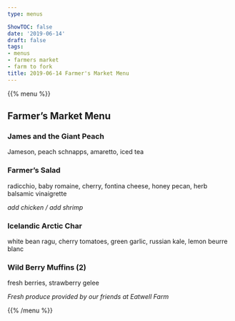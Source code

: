 ```yaml
---
type: menus

ShowTOC: false
date: '2019-06-14'
draft: false
tags:
- menus
- farmers market
- farm to fork
title: 2019-06-14 Farmer's Market Menu
---
```


{{% menu %}}

## Farmer’s Market Menu

### James and the Giant Peach

Jameson, peach schnapps, amaretto, iced tea

### Farmer’s Salad

radicchio, baby romaine, cherry, fontina cheese,
honey pecan, herb balsamic vinaigrette

*add chicken / add shrimp*

### Icelandic Arctic Char

white bean ragu, cherry tomatoes, green garlic,
russian kale, lemon beurre blanc

### Wild Berry Muffins \(2\)

fresh berries, strawberry gelee


*Fresh produce provided by our friends at Eatwell Farm*

{{% /menu %}}
